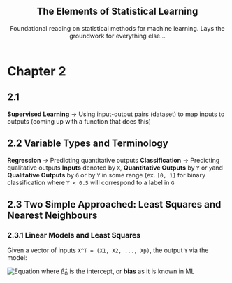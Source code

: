  <h2 align="center">The Elements of Statistical Learning</h2>
  <p align="center">
    Foundational reading on statistical methods for machine learning. Lays the groundwork for everything else...
    <br />
    <br />
 
 # Chapter 2
 ## 2.1
 **Supervised Learning** -> Using input-output pairs (dataset) to map inputs to outputs (coming up with a function that does this)
 ## 2.2 Variable Types and Terminology
 **Regression** -> Predicting quantitative outputs
 **Classification** -> Predicting qualitative outputs
 **Inputs** denoted by `X`, **Quantitative Outputs** by 	`Y` or `y`and **Qualitative Outputs** by `G` or by `Y` in some range (ex. `[0, 1]` for binary classification where `Y < 0.5` will correspond to a label in `G`
 ## 2.3 Two Simple Approached: Least Squares and Nearest Neighbours
 ### 2.3.1 Linear Models and Least Squares
 Given a vector of inputs `X^T = (X1, X2, ..., Xp)`, the output `Y` via the model: 

![Equation](https://latex.codecogs.com/svg.image?%5Cbg%7Bwhite%7D%5Ccolor%7Bwhite%7D%5Chat%7BY%7D%20=%20%5Chat%7B%5Cbeta%7D_0%20&plus;%20%5Csum_%7Bj=1%7D%5E%7Bp%7D%20X_j%20%5Chat%7B%5Cbeta%7D_j)
where $\hat{\beta}_0$ is the intercept, or **bias** as it is known in ML
